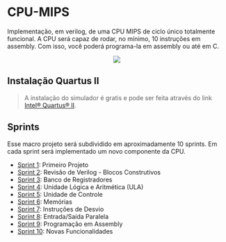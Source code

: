 
# CPU-MIPS
Implementação, em verilog, de uma CPU MIPS de ciclo único totalmente funcional. A CPU será capaz de rodar, no mínimo, 10 instruções em assembly. Com isso, você poderá programa-la em assembly ou até em C. 

<p align="center">
        <img src="https://www.mips.com/wp-content/uploads/2022/05/smart-microchip-background-3.jpg">
    </a>
</p>


## Instalação Quartus II
> A instalação do simulador é gratis e pode ser feita através do link [Intel® Quartus® II](https://www.intel.com/content/www/us/en/software-kit/711791/intel-quartus-ii-web-edition-design-software-version-13-0sp1-for-windows.html).

## Sprints

Esse macro projeto será subdividido em aproximadamente 10 sprints. Em cada sprint será implementado um novo componente da CPU.

- [Sprint 1](https://github.com/NibiruFT/CPU-MIPS/tree/main/Sprint%201): Primeiro Projeto
- [Sprint 2](https://github.com/NibiruFT/CPU-MIPS/tree/main/Sprint%202): Revisão de Verilog - Blocos Construtivos
- [Sprint 3](https://github.com/NibiruFT/CPU-MIPS/tree/main/Sprint%203): Banco de Registradores
- [Sprint 4](https://github.com/NibiruFT/CPU-MIPS/tree/main/Sprint%204): Unidade Lógica e Aritmética (ULA)
- [Sprint 5](https://github.com/NibiruFT/CPU-MIPS/tree/main/Sprint%205): Unidade de Controle
- [Sprint 6](https://github.com/NibiruFT/CPU-MIPS/tree/main/Sprint%206): Memórias
- [Sprint 7](https://github.com/NibiruFT/CPU-MIPS/tree/main/Sprint%207): Instruções de Desvio
- [Sprint 8](https://github.com/NibiruFT/CPU-MIPS/tree/main/Sprint%208): Entrada/Saída Paralela
- [Sprint 9](https://github.com/NibiruFT/CPU-MIPS/tree/main/Sprint%209): Programação em Assembly
- [Sprint 10](https://github.com/NibiruFT/CPU-MIPS/tree/main/Sprint%2010): Novas Funcionalidades
